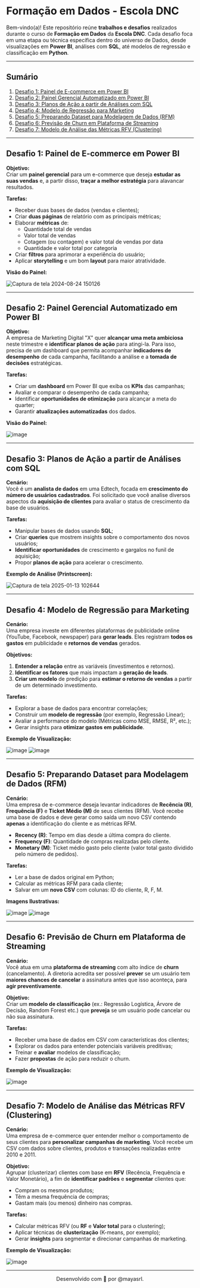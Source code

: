# Formação em Dados - Escola DNC

Bem-vindo(a)! Este repositório reúne **trabalhos e desafios** realizados durante o curso de **Formação em Dados** da **Escola DNC**. Cada desafio foca em uma etapa ou técnica específica dentro do universo de Dados, desde visualizações em **Power BI**, análises com **SQL**, até modelos de regressão e classificação em **Python**.

---

## Sumário

1. [Desafio 1: Painel de E-commerce em Power BI](#desafio-1-painel-de-e-commerce-em-power-bi)  
2. [Desafio 2: Painel Gerencial Automatizado em Power BI](#desafio-2-painel-gerencial-automatizado-em-power-bi)  
3. [Desafio 3: Planos de Ação a partir de Análises com SQL](#desafio-3-planos-de-a%C3%A7%C3%A3o-a-partir-de-an%C3%A1lises-com-sql)  
4. [Desafio 4: Modelo de Regressão para Marketing](#desafio-4-modelo-de-regress%C3%A3o-para-marketing)  
5. [Desafio 5: Preparando Dataset para Modelagem de Dados (RFM)](#desafio-5-preparando-dataset-para-modelagem-de-dados-rfm)  
6. [Desafio 6: Previsão de Churn em Plataforma de Streaming](#desafio-6-previs%C3%A3o-de-churn-em-plataforma-de-streaming)  
7. [Desafio 7: Modelo de Análise das Métricas RFV (Clustering)](#desafio-7-modelo-de-an%C3%A1lise-das-m%C3%A9tricas-rfv-clustering)

---

## Desafio 1: Painel de E-commerce em Power BI

**Objetivo:**  
Criar um **painel gerencial** para um e-commerce que deseja **estudar as suas vendas** e, a partir disso, **traçar a melhor estratégia** para alavancar resultados.

**Tarefas:**
- Receber duas bases de dados (vendas e clientes);
- Criar **duas páginas** de relatório com as principais métricas;
- Elaborar **métricas** de:
  - Quantidade total de vendas
  - Valor total de vendas
  - Cotagem (ou contagem) e valor total de vendas por data
  - Quantidade e valor total por categoria
- Criar **filtros** para aprimorar a experiência do usuário;
- Aplicar **storytelling** e um bom **layout** para maior atratividade.

**Visão do Painel:**

![Captura de tela 2024-08-24 150126](https://github.com/user-attachments/assets/489eb13b-c11a-4e53-9aa9-a593507dcfd3)

---

## Desafio 2: Painel Gerencial Automatizado em Power BI

**Objetivo:**  
A empresa de Marketing Digital "X" quer **alcançar uma meta ambiciosa** neste trimestre e **identificar planos de ação** para atingi-la. Para isso, precisa de um dashboard que permita acompanhar **indicadores de desempenho** de cada campanha, facilitando a análise e a **tomada de decisões** estratégicas.

**Tarefas:**
- Criar um **dashboard** em Power BI que exiba os **KPIs** das campanhas;
- Avaliar e comparar o desempenho de cada campanha;
- Identificar **oportunidades de otimização** para alcançar a meta do quarter;
- Garantir **atualizações automatizadas** dos dados.

**Visão do Painel:**

![image](https://github.com/user-attachments/assets/fc4ed17e-7249-4173-a8ea-1375883f921a)

---

## Desafio 3: Planos de Ação a partir de Análises com SQL

**Cenário:**  
Você é um **analista de dados** em uma Edtech, focada em **crescimento do número de usuários cadastrados**. Foi solicitado que você analise diversos aspectos da **aquisição de clientes** para avaliar o status de crescimento da base de usuários.

**Tarefas:**
- Manipular bases de dados usando **SQL**;
- Criar **queries** que mostrem insights sobre o comportamento dos novos usuários;
- **Identificar oportunidades** de crescimento e gargalos no funil de aquisição;
- Propor **planos de ação** para acelerar o crescimento.

**Exemplo de Análise (Printscreen):**

![Captura de tela 2025-01-13 102644](https://github.com/user-attachments/assets/f6776f0f-8321-42ec-bf31-b1e055191680)

---

## Desafio 4: Modelo de Regressão para Marketing

**Cenário:**  
Uma empresa investe em diferentes plataformas de publicidade online (YouTube, Facebook, newspaper) para **gerar leads**. Eles registram **todos os gastos** em publicidade e **retornos de vendas** gerados.  

**Objetivos:**
1. **Entender a relação** entre as variáveis (investimentos e retornos).
2. **Identificar os fatores** que mais impactam a **geração de leads**.
3. **Criar um modelo** de predição para **estimar o retorno de vendas** a partir de um determinado investimento.

**Tarefas:**
- Explorar a base de dados para encontrar correlações;
- Construir um **modelo de regressão** (por exemplo, Regressão Linear);
- Avaliar a performance do modelo (Métricas como MSE, RMSE, R², etc.);
- Gerar insights para **otimizar gastos em publicidade**.

**Exemplo de Visualização:**

![image](https://github.com/user-attachments/assets/249de4bc-70d7-49dc-83bf-50f002a90f34)
![image](https://github.com/user-attachments/assets/58db978d-1c99-42f4-86b3-59731b8a362a)

---

## Desafio 5: Preparando Dataset para Modelagem de Dados (RFM)

**Cenário:**  
Uma empresa de e-commerce deseja levantar indicadores de **Recência (R)**, **Frequência (F)** e **Ticket Médio (M)** de seus clientes (RFM). Você recebe uma base de dados e deve gerar como saída um novo CSV contendo **apenas** a identificação do cliente e as métricas RFM.

- **Recency (R)**: Tempo em dias desde a última compra do cliente.
- **Frequency (F)**: Quantidade de compras realizadas pelo cliente.
- **Monetary (M)**: Ticket médio gasto pelo cliente (valor total gasto dividido pelo número de pedidos).

**Tarefas:**
- Ler a base de dados original em Python;
- Calcular as métricas RFM para cada cliente;
- Salvar em um **novo CSV** com colunas: ID do cliente, R, F, M.

**Imagens Ilustrativas:**

![image](https://github.com/user-attachments/assets/e7f0c03f-d36b-4451-ac9a-28e289b322a8)
![image](https://github.com/user-attachments/assets/b3681f37-5dcf-4f83-82a7-d351906aebd2)

---

## Desafio 6: Previsão de Churn em Plataforma de Streaming

**Cenário:**  
Você atua em uma **plataforma de streaming** com alto índice de **churn** (cancelamento). A diretoria acredita ser possível **prever** se um usuário tem **maiores chances de cancelar** a assinatura antes que isso aconteça, para **agir preventivamente**.

**Objetivo:**  
Criar um **modelo de classificação** (ex.: Regressão Logística, Árvore de Decisão, Random Forest etc.) que **preveja** se um usuário pode cancelar ou não sua assinatura.

**Tarefas:**
- Receber uma base de dados em CSV com características dos clientes;
- Explorar os dados para entender potenciais variáveis preditivas;
- Treinar e **avaliar** modelos de classificação;
- Fazer **propostas** de ação para reduzir o churn.

**Exemplo de Visualização:**

![image](https://github.com/user-attachments/assets/49b3a4b2-003a-4f8a-bf4d-c9ea01f3e7c2)

---

## Desafio 7: Modelo de Análise das Métricas RFV (Clustering)

**Cenário:**  
Uma empresa de e-commerce quer entender melhor o comportamento de seus clientes para **personalizar campanhas de marketing**. Você recebe um CSV com dados sobre clientes, produtos e transações realizadas entre 2010 e 2011.

**Objetivo:**  
Agrupar (clusterizar) clientes com base em **RFV** (Recência, Frequência e Valor Monetário), a fim de **identificar padrões** e **segmentar** clientes que:
- Compram os mesmos produtos;
- Têm a mesma frequência de compras;
- Gastam mais (ou menos) dinheiro nas compras.

**Tarefas:**
- Calcular métricas RFV (ou **RF** e **Valor total** para o clustering);
- Aplicar técnicas de **clusterização** (K-means, por exemplo);
- Gerar **insights** para segmentar e direcionar campanhas de marketing.

**Exemplo de Visualização:**

![image](https://github.com/user-attachments/assets/5f6af493-1020-42ed-8baa-df05b3dec6da)

---

<p align="center">
  Desenvolvido com 💛 por @mayasrl.
</p>
